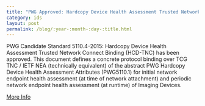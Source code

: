 ```yaml
---
title: "PWG Approved: Hardcopy Device Health Assessment Trusted Network Connect Binding (HCD-TNC)"
category: ids
layout: post
permalink: /blog/:year-:month-:day-:title.html
---
```


PWG Candidate Standard 5110.4-2015: Hardcopy Device Health Assessment Trusted Network Connect Binding (HCD-TNC) has been approved. This document defines a concrete protocol binding over TCG TNC / IETF NEA (technically equivalent) of the abstract PWG Hardcopy Device Health Assessment Attributes (PWG5110.1) for initial network endpoint health assessment (at time of network attachment) and periodic network endpoint health assessment (at runtime) of Imaging Devices.

<a class="btn btn-secondary btn-sm" href="http://ftp.pwg.org/pub/pwg/candidates/cs-idstnc10-20151204-5110.4.pdf">More Info</a>
